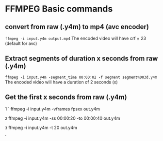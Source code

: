 # FFMPEG Basic commands 

## convert from raw (.y4m) to mp4 (avc encoder)
`
ffmpeg -i input.y4m output.mp4
`
The encoded video will have crf = 23 (default for avc)

## Extract segments of duration x seconds from raw (.y4m)
`
ffmpeg -i input.y4m -segment_time 00:00:02 -f segment segment%003d.y4m
`
The encoded video will have a duration of 2 seconds (x)

## Get the first x seconds from raw (.y4m)
1 
`
ffmpeg -i input.y4m -vframes fpsxx out.y4m

`
2
`
ffmpeg -i input.y4m -ss 00:00:20 -to 00:00:40 out.y4m

`
3
`
ffmpeg -i input.y4m -t 20 out.y4m

`
